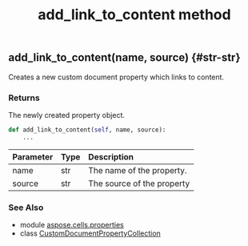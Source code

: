 ﻿---
title: add_link_to_content method
second_title: Aspose.Cells for Python via .NET API References
description: 
type: docs
weight: 30
url: /aspose.cells.properties/customdocumentpropertycollection/add_link_to_content/
is_root: false
---

## add_link_to_content(name, source) {#str-str}

Creates a new custom document property which links to content.


### Returns 


The newly created property object.


```python
def add_link_to_content(self, name, source):
    ...
```


| Parameter | Type | Description |
| :- | :- | :- |
| name | str | The name of the property. |
| source | str | The source of the property |



### See Also
* module [aspose.cells.properties](../../)
* class [CustomDocumentPropertyCollection](/cells/python-net/aspose.cells.properties/customdocumentpropertycollection)
